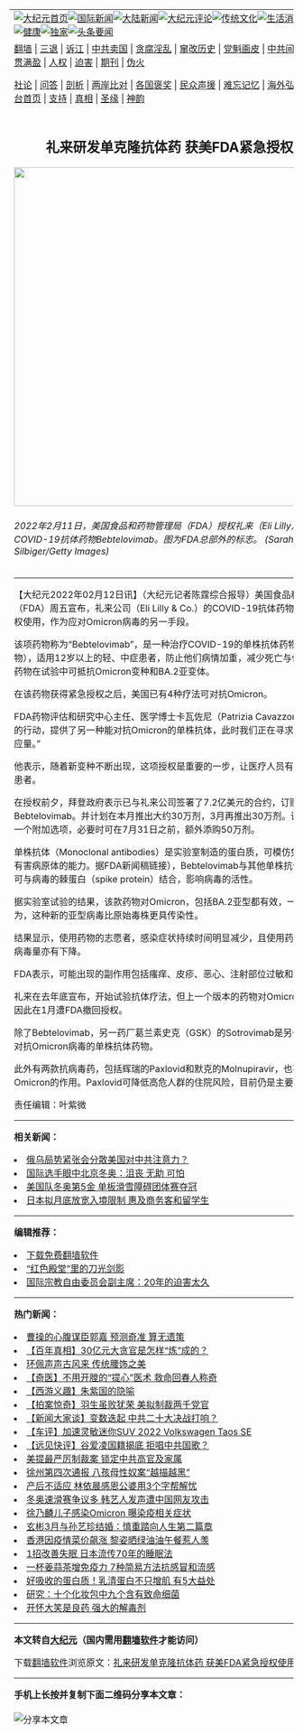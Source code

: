 <a name="1" id="1" target="_blank"></a><span id="1"></span>
<table align=center border="0"><tr><td colspan="2" VALIGN=TOP><a href="https://github.com/hjniqv3778/djy/blob/master/gb/nf1351518.md#1"><img src="https://raw.githubusercontent.com/hjniqv3778/www/master/t/djy/1.jpg" title="大纪元首页" alt="大纪元首页"></a><a href="https://github.com/hjniqv3778/djy/blob/master/gb/n24hr.md#1"><img src="https://raw.githubusercontent.com/hjniqv3778/www/master/t/djy/3.jpg" title="国际新闻" alt="国际新闻"></a><a href="https://github.com/hjniqv3778/djy/blob/master/gb/nsc413.md#1"><img src="https://raw.githubusercontent.com/hjniqv3778/www/master/t/djy/4.jpg" title="大陆新闻" alt="大陆新闻"></a><a href="https://github.com/hjniqv3778/djy/blob/master/gb/news392.md#1"><img src="https://raw.githubusercontent.com/hjniqv3778/www/master/t/djy/5.jpg" title="大纪元评论" alt="大纪元评论"></a><a href="https://github.com/hjniqv3778/djy/blob/master/gb/news2007.md#1"><img src="https://raw.githubusercontent.com/hjniqv3778/www/master/t/djy/6.jpg" title="传统文化" alt="传统文化"></a><a href="https://github.com/hjniqv3778/djy/blob/master/gb/news2008.md#1"><img src="https://raw.githubusercontent.com/hjniqv3778/www/master/t/djy/7.jpg" title="生活消费" alt="生活消费"></a><a href="https://github.com/hjniqv3778/djy/blob/master/gb/ncyule.md#1"><img src="https://raw.githubusercontent.com/hjniqv3778/www/master/t/djy/8.jpg" title="娱乐休闲" alt="娱乐休闲"></a><a href="https://github.com/hjniqv3778/djy/blob/master/gb/nsc1002.md#1"><img src="https://raw.githubusercontent.com/hjniqv3778/www/master/t/djy/9.jpg" title="健康" alt="健康"></a><a href="https://github.com/hjniqv3778/djy/blob/master/gb/nf6092.md#1"><img src="https://raw.githubusercontent.com/hjniqv3778/www/master/t/djy/10a.jpg" title="独家" alt="独家"></a><a href="https://github.com/hjniqv3778/djy/blob/master/gb/nf4514.md#1"><img src="https://raw.githubusercontent.com/hjniqv3778/www/master/t/djy/12a.jpg" title="头条要闻" alt="头条要闻"></a></td></tr>
<tr><td colspan="2" VALIGN=TOP><a target="_blank" href="https://github.com/hjniqv3778/www/blob/master/README.md?zsrh#1">翻墙</a> | <a target="_blank" href="https://github.com/hjniqv3778/djy/blob/master/gb/nf5657.md#1">三退</a> | <a target="_blank" href="https://github.com/hjniqv3778/djy/blob/master/gb/nf6124.md#1">诉江</a> | <a target="_blank" href="https://github.com/hjniqv3778/djy/blob/master/gb/nf1176117.md#1">中共卖国</a> | <a target="_blank" href="https://github.com/hjniqv3778/djy/blob/master/gb/nf5773.md#1">贪腐淫乱</a> | <a target="_blank" href="https://github.com/hjniqv3778/djy/blob/master/gb/nf1176115.md#1">窜改历史</a> | <a target="_blank" href="https://github.com/hjniqv3778/djy/blob/master/gb/nf1176107.md#1">党魁画皮</a> | <a target="_blank" href="https://github.com/hjniqv3778/djy/blob/master/gb/nf1320400.md#1">中共间谍</a> | <a target="_blank" href="https://github.com/hjniqv3778/djy/blob/master/gb/nf1176114.md#1">破坏传统</a> | <a target="_blank" href="https://github.com/hjniqv3778/ntdtv/blob/master/gb/prog447_1.md#1">恶贯满盈</a> | <a target="_blank" href="https://github.com/hjniqv3778/djy/blob/master/gb/ncid278.md#1">人权</a> | <a target="_blank" href="https://github.com/hjniqv3778/djy/blob/master/gb/nf1176111.md#1">迫害</a> | <a target="_blank" href="https://gitlab.com/szzdlab/mh-qikan/blob/master/README.md#1">期刊</a> | <a target="_blank" href="https://github.com/hjniqv3778/djy/blob/master/gb/nf5562.md#1">伪火</a></p><p><a target="_blank" href="https://github.com/hjniqv3778/djy/blob/master/gb/9p.md#1">社论</a> | <a target="_blank" href="https://github.com/hjniqv3778/djy/blob/master/gb/nf4378.md#1">问答</a> | <a target="_blank" href="https://github.com/hjniqv3778/djy/blob/master/gb/nf5792.md#1">剖析</a> | <a target="_blank" href="https://github.com/hjniqv3778/djy/blob/master/gb/nf5735.md#1">两岸比对</a> | <a target="_blank" href="https://github.com/hjniqv3778/djy/blob/master/gb/nf6119.md#1">各国褒奖</a> | <a target="_blank" href="https://github.com/hjniqv3778/djy/blob/master/gb/nf6120.md#1">民众声援</a> | <a target="_blank" href="https://github.com/hjniqv3778/djy/blob/master/gb/nf1188594.md#1">难忘记忆</a> | <a target="_blank" href="https://github.com/hjniqv3778/djy/blob/master/gb/nf3180.md#1">海外弘传</a> | <a target="_blank" href="https://github.com/hjniqv3778/djy/blob/master/gb/nf5410.md#1">万人上访</a> | <a target="_blank" href="https://github.com/hjniqv3778/www/blob/master/README.md?zsrh#1">平台首页</a> | <a target="_blank" href="https://github.com/hjniqv3778/djy/blob/master/gb/nf4386.md#1">支持</a> | <a target="_blank" href="https://github.com/hjniqv3778/djy/blob/master/gb/nf4389.md#1">真相</a> | <a target="_blank" href="https://github.com/hjniqv3778/djy/blob/master/gb/nf5790.md#1">圣缘</a> | <a target="_blank" href="https://github.com/hjniqv3778/djy/blob/master/gb/nf4786.md#1">神韵</a></td></tr>
<tr><td VALIGN=TOP width="626"><h2 align=center>礼来研发单克隆抗体药 获美FDA紧急授权使用</h2>
<img width="600" src="https://i.epochtimes.com/assets/uploads/2022/01/id13527179-FDA.jpeg" />
<h6>2022年2月11日，美国食品和药物管理局（FDA）授权礼来（Eli Lilly）的新COVID-19抗体药物Bebtelovimab。图为FDA总部外的标志。 (Sarah Silbiger/Getty Images)
</h6>
<hr>
	<p>【大纪元2022年02月12日讯】（大纪元记者陈霆综合报导）<ahref="https://github.com/hjniqv3778/djy/blob/master/gb/tag/%E7%BE%8E%E5%9B%BD%E9%A3%9F%E5%93%81%E5%92%8C%E8%8D%AF%E7%89%A9%E7%AE%A1%E7%90%86%E5%B1%80.md#1">美国食品和药物管理局</a>（FDA）周五宣布，<ahref="https://github.com/hjniqv3778/djy/blob/master/gb/tag/%E7%A4%BC%E6%9D%A5%E5%85%AC%E5%8F%B8.md#1">礼来公司</a>（Eli Lilly &amp; Co.）的COVID-19抗体药物已获得紧急授权使用，作为应对Omicron病毒的另一手段。</p>
<p>该项药物称为“Bebtelovimab”，是一种治疗COVID-19的单株抗体药物<ahref="https://github.com/hjniqv3778/djy/blob/master/gb/tag/%E5%8D%95%E5%85%8B%E9%9A%86%E6%8A%97%E4%BD%93%E8%8D%AF%E7%89%A9.md#1">单克隆抗体药物</a>），适用12岁以上的轻、中症患者，防止他们病情加重，减少死亡与住院比例。该药物在试验中可抵抗Omicron变种和BA.2亚变体。</p>
<p>在该药物获得紧急授权之后，美国已有4种疗法可对抗Omicron。</p>
<p>FDA药物评估和研究中心主任、医学博士卡瓦佐尼（Patrizia Cavazzoni）说：“今天的行动，提供了另一种能对抗Omicron的单株抗体，此时我们正在寻求进一步增加供应量。”</p>
<p>他表示，随着新变种不断出现，这项授权是重要的一步，让医疗人员有更多手段治疗患者。</p>
<p>在授权前夕，拜登政府表示已与<ahref="https://github.com/hjniqv3778/djy/blob/master/gb/tag/%E7%A4%BC%E6%9D%A5%E5%85%AC%E5%8F%B8.md#1">礼来公司</a>签署了7.2亿美元的合约，订购60万剂Bebtelovimab。并计划在本月推出大约30万剂，3月再推出30万剂。该合同还包括一个附加选项，必要时可在7月31日之前，额外添购50万剂。</p>
<p>单株抗体（Monoclonal antibodies）是实验室制造的蛋白质，可模仿免疫系统对抗有害病原体的能力。据FDA新闻稿<ahref="https://www.fda.gov/news-events/press-announcements/coronavirus-covid-19-update-fda-authorizes-new-monoclonal-antibody-treatment-covid-19-retains" target="_blank" rel="noopener noreferrer">链接</a>），Bebtelovimab与其他单株抗体药物相似，可与病毒的棘蛋白（spike protein）结合，影响病毒的活性。</p>
<p>据实验室试验的结果，该款药物对Omicron，包括BA.2亚型都有效，一些研究人员认为，这种新的亚型病毒比原始毒株更具传染性。</p>
<p>结果显示，使用药物的志愿者，感染症状持续时间明显减少，且使用药物后5天后，病毒量亦有下降。</p>
<p>FDA表示，可能出现的副作用包括瘙痒、皮疹、恶心、注射部位过敏和呕吐等。</p>
<p>礼来在去年底宣布，开始试验抗体疗法，但上一个版本的药物对Omicron效果不彰，因此在1月遭FDA撤回授权。</p>
<p>除了Bebtelovimab，另一药厂葛兰素史克（GSK）的Sotrovimab是另一款被认为能对抗Omicron病毒的单株抗体药物。</p>
<p>此外有两款抗病毒药，包括辉瑞的Paxlovid和默克的Molnupiravir，也有抑制Omicron的作用。Paxlovid可降低高危人群的住院风险，目前仍是主要选择。</p>
<p>责任编辑：叶紫微</p>
	
<hr>


<strong>相关新闻：</strong>
<li><a href="https://github.com/hjniqv3778/djy/blob/master/gb/22/2/12/n13571639.md#1">俄乌局势紧张会分散美国对中共注意力？</a></li>
<li><a href="https://github.com/hjniqv3778/djy/blob/master/gb/22/2/12/n13571952.md#1">国际选手眼中北京冬奥：沮丧 无助 可怕</a></li>
<li><a href="https://github.com/hjniqv3778/djy/blob/master/gb/22/2/12/n13571957.md#1">美国队冬奥第5金 单板滑雪障碍团体赛夺冠</a></li>
<li><a href="https://github.com/hjniqv3778/djy/blob/master/gb/22/2/12/n13571745.md#1">日本拟月底放宽入境限制 惠及商务客和留学生</a></li>
<hr>


<strong>编辑推荐：</strong>
<li><a href="https://github.com/upjkzu3674/www/blob/master/README.md?dfh#1" target="_blank">下载免费翻墙软件</a></li><li><a href="https://github.com/tsiac2612/djy/blob/master/gb/20/3/14/n11939875.md#1" target="_blank">“红色殿堂”里的刀光剑影</a></li><li><a href="https://github.com/tsiac2612/djy/blob/master/gb/19/7/21/n11398539.md#1" target="_blank">国际宗教自由委员会副主席：20年的迫害太久</a></li>
<hr>

<strong>热门新闻：</strong>
<li><a href="https://github.com/hjniqv3778/djy/blob/master/gb/22/1/5/n13483933.md#1">曹操的心腹谋臣郭嘉 预测奇准 算无遗策</a></li>
<li><a href="https://github.com/hjniqv3778/djy/blob/master/gb/22/1/31/n13545371.md#1">【百年真相】30亿元大贪官是怎样“炼”成的？</a></li>
<li><a href="https://github.com/hjniqv3778/djy/blob/master/gb/22/2/4/n13554659.md#1">环佩声声古风来 传统腰饰之美</a></li>
<li><a href="https://github.com/hjniqv3778/djy/blob/master/gb/22/1/20/n13518302.md#1">【奇医】不用开膛的“提心”医术 救命回春人称奇</a></li>
<li><a href="https://github.com/hjniqv3778/djy/blob/master/gb/22/1/27/n13534603.md#1">【西游义趣】朱紫国的隐喻</a></li>
<li><a href="https://github.com/hjniqv3778/djy/blob/master/gb/22/2/11/n13570577.md#1">【拍案惊奇】羽生虽败犹荣 美拟制裁两千党官</a></li>
<li><a href="https://github.com/hjniqv3778/djy/blob/master/gb/22/2/11/n13570753.md#1">【新闻大家谈】变数迭起 中共二十大决战打响？</a></li>
<li><a href="https://github.com/hjniqv3778/djy/blob/master/gb/22/2/12/n13571672.md#1">【车评】加速灵敏迷你SUV 2022 Volkswagen Taos SE</a></li>
<li><a href="https://github.com/hjniqv3778/djy/blob/master/gb/22/2/9/n13566767.md#1">【远见快评】谷爱凌国籍揭底 拒唱中共国歌？</a></li>
<li><a href="https://github.com/hjniqv3778/djy/blob/master/gb/22/2/10/n13567974.md#1">美提最严厉制裁案 锁定中共高官及家属</a></li>
<li><a href="https://github.com/hjniqv3778/djy/blob/master/gb/22/2/10/n13568827.md#1">徐州第四次通报 八孩母性奴案“越描越黑”</a></li>
<li><a href="https://github.com/hjniqv3778/djy/blob/master/gb/22/2/9/n13566617.md#1">产后不适应 林依晨感恩公婆用3个字帮解忧</a></li>
<li><a href="https://github.com/hjniqv3778/djy/blob/master/gb/22/2/8/n13562378.md#1">冬奥速滑赛争议多 韩艺人发声遭中国网友攻击</a></li>
<li><a href="https://github.com/hjniqv3778/djy/blob/master/gb/22/2/11/n13570014.md#1">徐乃麟儿子感染Omicron 曝染疫相关症状</a></li>
<li><a href="https://github.com/hjniqv3778/djy/blob/master/gb/22/2/10/n13568303.md#1">玄彬3月与孙艺珍结婚：慎重踏向人生第二篇章</a></li>
<li><a href="https://github.com/hjniqv3778/djy/blob/master/gb/22/2/9/n13566435.md#1">香港因疫情菜价飙涨 黎姿晒绿油油午餐惹人羡</a></li>
<li><a href="https://github.com/hjniqv3778/djy/blob/master/gb/22/2/10/n13567361.md#1">1招改善失眠 日本流传70年的睡眠法</a></li>
<li><a href="https://github.com/hjniqv3778/djy/blob/master/gb/22/2/9/n13565866.md#1">一杯姜蒜茶增免疫力 7种简易方法抗感冒和流感</a></li>
<li><a href="https://github.com/hjniqv3778/djy/blob/master/gb/22/2/7/n13560758.md#1">好吸收的蛋白质！乳清蛋白不只增肌 有5大益处</a></li>
<li><a href="https://github.com/hjniqv3778/djy/blob/master/gb/22/2/10/n13568280.md#1">研究：十个化妆包中九个含有致命细菌</a></li>
<li><a href="https://github.com/hjniqv3778/djy/blob/master/gb/22/2/10/n13568342.md#1">开怀大笑是良药 强大的解毒剂</a></li>
<hr>

<strong>本文转自<a href="https://www.epochtimes.com">大纪元</a>（国内需用<a href="https://github.com/hjniqv3778/www/blob/master/README.md#8">翻墙软件</a>才能访问）</strong><p>下载<a href="https://github.com/hjniqv3778/www/blob/master/README.md#8">翻墙软件</a>浏览原文：<a href="https://www.epochtimes.com/gb/22/2/12/n13572139.htm">礼来研发单克隆抗体药 获美FDA紧急授权使用</a></p><hr>

<strong>手机上长按并复制下面二维码分享本文章：</strong><br><br><img src="https://chart.apis.google.com/chart?cht=qr&chs=240x240&choe=UTF-8&chld=M|2&chl=https://github.com/hjniqv3778/djy/blob/master/gb/22/2/12/n13572139.md%231" title="分享本文章"></td><td VALIGN=TOP><a href="https://github.com/hjniqv3778/djy/blob/master/gb/16/1/21/n4622075.md?dfh#1" target="_blank"><img src="https://raw.githubusercontent.com/hjniqv3778/djy/master/gb/300/wei-f1.jpg" title="中共的伪火骗局"  alt="中共的伪火骗局"></a><br><a href="https://github.com/hjniqv3778/www/blob/master/README.md?dfh#9" target="_blank"><img src="https://raw.githubusercontent.com/hjniqv3778/djy/master/gb/300/yong-h.jpg" title="永恒的见证"  alt="永恒的见证"></a><br><a href="https://github.com/hjniqv3778/djy/blob/master/gb/13/9/29/n3974789.md?dfh#1" target="_blank"><img src="https://raw.githubusercontent.com/hjniqv3778/djy/master/gb/300/shang-lnz.jpg" title="善良女子被中共投男牢"  alt="善良女子被中共投男牢"></a><br><a href="https://github.com/hjniqv3778/djy/blob/master/gb/16/3/16/n4663449.md?dfh#1" target="_blank"><img src="https://raw.githubusercontent.com/hjniqv3778/djy/master/gb/300/huo-z3.jpg" title="警卫目击活摘器官"  alt="警卫目击活摘器官"></a><br><a href="https://github.com/hjniqv3778/djy/blob/master/gb/16/8/7/n8177641.md?dfh#1" target="_blank"><img src="https://raw.githubusercontent.com/hjniqv3778/djy/master/gb/300/huo-z4.jpg" title="证人描述活摘恐怖"  alt="证人描述活摘恐怖"></a><br><a href="https://github.com/hjniqv3778/djy/blob/master/gb/10/4/19/n2881569.md?dfh#1" target="_blank"><img src="https://raw.githubusercontent.com/hjniqv3778/djy/master/gb/300/huo-z1.jpg" title="揭开活摘器官黑幕"  alt="揭开活摘器官黑幕"></a><br><a href="https://github.com/hjniqv3778/djy/blob/master/gb/10/11/7/n3077476.md?dfh#1" target="_blank"><img src="https://raw.githubusercontent.com/hjniqv3778/djy/master/gb/300/ma-ks.jpg" title="马克思的成魔之路"  alt="马克思的成魔之路"></a><br><a href="https://github.com/hjniqv3778/djy/blob/master/gb/14/6/9/n4173977.md?dfh#1" target="_blank"><img src="https://raw.githubusercontent.com/hjniqv3778/djy/master/gb/300/chang-zs.jpg" title="藏字石 蕴天机"  alt="藏字石 蕴天机"></a><br><a href="https://github.com/hjniqv3778/djy/blob/master/gb/18/5/10/n10381511.md?dfh#1" target="_blank"><img src="https://raw.githubusercontent.com/hjniqv3778/djy/master/gb/300/st1.jpg" title="关注三亿人三退"  alt="关注三亿人三退"></a><br><a href="https://github.com/hjniqv3778/djy/blob/master/gb/18/3/21/n10237682.md?dfh#1" target="_blank"><img src="https://raw.githubusercontent.com/hjniqv3778/djy/master/gb/300/jie-t.jpg" title="解体中共复兴中华"  alt="解体中共复兴中华"></a><br><a href="https://github.com/hjniqv3778/djy/blob/master/gb/9/2/9/n2422991.md?dfh#1" target="_blank"><img src="https://raw.githubusercontent.com/hjniqv3778/djy/master/gb/300/gao-zs.jpg" title="中共迫害良心律师"  alt="中共迫害良心律师"></a><br><a href="https://github.com/hjniqv3778/djy/blob/master/gb/18/12/9/n10900044.md?dfh#1" target="_blank"><img src="https://raw.githubusercontent.com/hjniqv3778/djy/master/gb/300/sj1.jpg" title="三百多万人举报江泽民"  alt="三百多万人举报江泽民"></a><br><a href="https://github.com/hjniqv3778/djy/blob/master/gb/18/8/28/n10672014.md?dfh#1" target="_blank"><img src="https://raw.githubusercontent.com/hjniqv3778/djy/master/gb/300/sj2.jpg" title="这些官员为何起诉江泽民"  alt="这些官员为何起诉江泽民"></a><br><a href="https://github.com/hjniqv3778/djy/blob/master/gb/8/12/18/n2367165.md?dfh#1" target="_blank"><img src="https://raw.githubusercontent.com/hjniqv3778/djy/master/gb/300/liangan.jpg" title="海峡两岸的强烈对比"  alt="海峡两岸的强烈对比"></a><br><a href="https://github.com/hjniqv3778/djy/blob/master/gb/15/12/10/n4593139.md?dfh#1" target="_blank"><img src="https://raw.githubusercontent.com/hjniqv3778/djy/master/gb/300/jia-ndzl.jpg" title="加拿大总理的贺信"  alt="加拿大总理的贺信"></a><br><a href="https://github.com/hjniqv3778/djy/blob/master/gb/11/6/17/n3289382.md?dfh#1" target="_blank"><img src="https://raw.githubusercontent.com/hjniqv3778/djy/master/gb/300/xiao-wd.jpg" title="探寻真相兼听则明"  alt="探寻真相兼听则明"></a><br><a href="https://github.com/hjniqv3778/djy/blob/master/gb/18/10/27/n10812623.md?dfh#1" target="_blank"><img src="https://raw.githubusercontent.com/hjniqv3778/djy/master/gb/300/yindu.jpg" title="印度媒体报道东方"  alt="印度媒体报道东方"></a><br><a href="https://github.com/hjniqv3778/djy/blob/master/gb/18/6/9/n10469652.md?dfh#1" target="_blank"><img src="https://raw.githubusercontent.com/hjniqv3778/djy/master/gb/300/xie-j.jpg" title="不一样的海外校园"  alt="不一样的海外校园"></a><br><a href="https://github.com/hjniqv3778/djy/blob/master/gb/7/4/5/n1669415.md?dfh#1" target="_blank"><img src="https://raw.githubusercontent.com/hjniqv3778/djy/master/gb/300/li-up.jpg" title="从大师到徒弟的传奇"  alt="从大师到徒弟的传奇"></a><br><a href="https://github.com/hjniqv3778/djy/blob/master/gb/17/5/26/n9191512.md?dfh#1" target="_blank"><img src="https://raw.githubusercontent.com/hjniqv3778/djy/master/gb/300/zfl2.jpg" title="亿万人与东方一本奇书"  alt="亿万人与东方一本奇书"></a><br><a href="https://github.com/hjniqv3778/djy/blob/master/gb/13/11/27/n4020290.md?dfh#1" target="_blank"><img src="https://raw.githubusercontent.com/hjniqv3778/djy/master/gb/300/zhen-h.jpg" title="大陆见不到的震撼场面"  alt="大陆见不到的震撼场面"></a><br><a href="https://github.com/hjniqv3778/djy/blob/master/gb/15/7/17/n4482910.md?dfh#1" target="_blank"><img src="https://raw.githubusercontent.com/hjniqv3778/djy/master/gb/300/dalu-sk.jpg" title="人心向善 大陆当初盛况"  alt="人心向善 大陆当初盛况"></a><br><a href="https://github.com/hjniqv3778/djy/blob/master/gb/19/1/5/n10955468.md?dfh#1" target="_blank"><img src="https://raw.githubusercontent.com/hjniqv3778/djy/master/gb/300/zfl1.jpg" title="追寻真理 这书讲什么"  alt="追寻真理 这书讲什么"></a><br><a href="https://github.com/hjniqv3778/www/blob/master/README.md?dfh#1" target="_blank"><img src="https://raw.githubusercontent.com/hjniqv3778/djy/master/gb/300/fq1.jpg" title="下载免费翻墙软件"  alt="下载免费翻墙软件"></a><br></td></tr></table>
